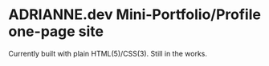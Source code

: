 # ADRIANNE.dev Mini-Portfolio/Profile one-page site
Currently built with plain HTML(5)/CSS(3). Still in the works.

